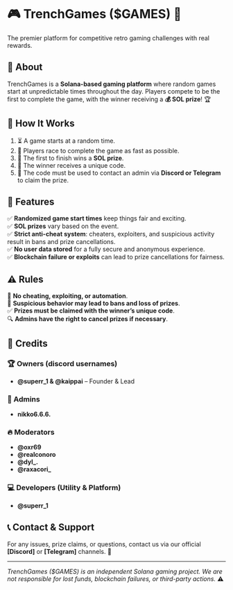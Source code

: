 # 🎮 TrenchGames ($GAMES) 🚀
The premier platform for competitive retro gaming challenges with real rewards.

## 🌟 About
TrenchGames is a **Solana-based gaming platform** where random games start at unpredictable times throughout the day. Players compete to be the first to complete the game, with the winner receiving a **💰 SOL prize**! 🏆

## 🎲 How It Works
1. ⏳ A game starts at a random time.
2. 🏃 Players race to complete the game as fast as possible.
3. 🥇 The first to finish wins a **SOL prize**.
4. 🔑 The winner receives a unique code.
5. 📩 The code must be used to contact an admin via **Discord or Telegram** to claim the prize.

## 🚀 Features
✅ **Randomized game start times** keep things fair and exciting.  
✅ **SOL prizes** vary based on the event.  
✅ **Strict anti-cheat system**: cheaters, exploiters, and suspicious activity result in bans and prize cancellations.  
✅ **No user data stored** for a fully secure and anonymous experience.  
✅ **Blockchain failure or exploits** can lead to prize cancellations for fairness.  

## ⚠️ Rules
🚫 **No cheating, exploiting, or automation**.  
🚫 **Suspicious behavior may lead to bans and loss of prizes**.  
✅ **Prizes must be claimed with the winner’s unique code**.  
🔍 **Admins have the right to cancel prizes if necessary**.  

## 👥 Credits
### 🏆 Owners (discord usernames)
- **@superr_1 & @kaippai** – Founder & Lead

### 🔧 Admins
- **nikko6.6.6.**  

### 🔥 Moderators
- **@oxr69**  
- **@realconoro**
- **@dyl_.**
- **@raxacori_**

### 💻 Developers (Utility & Platform)
- **@superr_1**  

## 📞 Contact & Support
For any issues, prize claims, or questions, contact us via our official **[Discord]** or **[Telegram]** channels. 📨

---
_TrenchGames ($GAMES) is an independent Solana gaming project. We are not responsible for lost funds, blockchain failures, or third-party actions._ ⚠️

